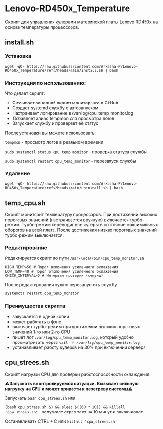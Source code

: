 # Lenovo-RD450x_Temperature
Скрипт для управления кулерами материнской платы Lenovo RD450x на основе температуры процессоров.


## install.sh

### Установка

```
wget -qO- https://raw.githubusercontent.com/Arkasha-P/Lenovo-RD450x_Temperature/refs/heads/main/install.sh | bash
```

### Инструкция по использованию:

Что делает скрипт:
- Скачивает основной скрипт мониторинга с GitHub
- Создает systemd службу с автозапуском
- Настраивает логирование в /var/log/cpu_temp_monitor.log
- Добавляет алиас tempmon для просмотра логов
- Запускает службу и проверяет её статус

После установки вы можете использовать:

`tempmon` - просмотр логов в реальном времени

`sudo systemctl status cpu_temp_monitor` - проверка статуса службы

`sudo systemctl restart cpu_temp_monitor` - перезапуск службы

### Удаление
```
wget -qO- https://raw.githubusercontent.com/Arkasha-P/Lenovo-RD450x_Temperature/refs/heads/main/uninstall.sh | bash
```

## temp_cpu.sh

Скрипт мониторит температуру процессоров. При достижении высоких пороговых значений (настраивается вручную) включается турбо-режим.
Турбо-режим переводит все кулеры в состояние максимальных оборотов на всей плате. После достижения низких пороговых значений турбо-режим выключается.

### Редактирование
Редактируется скрипт по пути `/usr/local/bin/cpu_temp_monitor.sh`

```
HIGH_TEMP=50 # Порог включения усиленного охлаждения
LOW_TEMP=40 # Порог отключения усиленного охлаждения
CHECK_INTERVAL=5 # Интервал проверки (секунд)
```

После редактирования нужно перезапустить службу 

```
systemctl restart cpu_temp_monitor
```

### Преимущества скрипта

- запускается в одной копии
- может работать в фоне
- включает турбо-режим при достижении высоких пороговых значений 1-го или 2-го CPU
- пишет лог `/var/log/cpu_temp_monitor.log`, который удобно просматривать через `tail -f /var/log/cpu_temp_monitor.log`
- устанавливает работу кулеров на 30% при включении сервера


## cpu_strees.sh

Скрипт нагрузки CPU для проверки работоспособности охлаждения.

⚠️**Запускать в контролируемой ситуации. Вызывает сильную нагрузку на CPU и может привести к перегреву системы**⚠️

Запускать `bash cpu_strees.sh` или 

`(bash cpu_strees.sh &) && sleep $((60 * 10)) && killall 'cpu_strees.sh'` - запускает стрес тест на 10 минут и заканчивает.

Останавливать CTRL + C или `killall 'cpu_strees.sh'`
